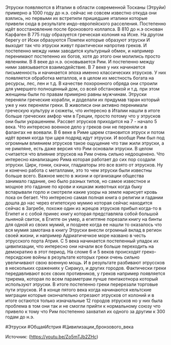 Этруски появляются в Италии в области современной Тосканы (Этруйи) примерно а 1000 году до н.э.  сейчас не совсем известно откуда они взялись, но первыми их встретили пришедшие италики которые привели сюда в результате индо-европейского расселения. Постепенно идёт восстановление после бронзового коллапса. 
В 810 до н.э основан Карфаген
В 775 году образуется греческая колония на Иске.
На другом берегу от Иски образуются Помпеи которые образуют этруски И выходит так что этруски живут практически напротив греков. И постепенно между ними заводится культурный обмен, и например перенимают постепенно их богов, хотя до этого они молились просто явлениям. В 8 веке до н.э. основывается Рим. И постепенно между ними завязывается взаимодействие. В 7 веке у них начинается письменность и начинается эпоха именно классических этрусков. У них появляется обработка металлов, и в целом их местность богата на ресурсы, лес, лен и т.д. 
В качестве похоронного обряда они строили для умершего полноценный дом, со всей обстановкой и т.д. при этом женщины были по правам примерно равны мужчинам.
Этруски переняли греческие корабли, и доделали их придумав таран который уже у них переняли греки.
В живописи они активно перенимали греческую культуру и сюжеты, что интересно в Италии нашли в итоге больше греческих амфор чем в Греции, просто потому что у этрусков они были украшением.
Рассвет этрусков приходится на 7 - начало 5 века. 
Что интересно военное дело у греков они не переняли и в фалангах не воевали.
В 6 веке в Риме царем становится этруск и потом идёт время когда три царя подряд идут этруски.
И вообще Рим был под огромным влиянием этрусков такое ощущение что там жили этруски, а не римляне, есть даже версия что Рим основали этруски. В целом считается что влияние этрусков на Рим очень сильно недооценено. Что интересно канализацию Рима которая работает до сих пор создали этруски. Цирк, гонки, скачки, гладиаторы это все взято от этрусков. Ну и конечно работа с металлами, это то чем этруски были известны больше всего. 
Важное место в жизни и организации общества занимало гадание, оно было разных типов, но самое известное и мощное это гадание по крови и кишкам животных когда быку вспарывали горло и смотрели какие узоры на земле нарисует кровь пока он бегает. Что интересно самая полная книга о религии и гадании дошла до нас через египетскую мумию которая сейчас находится сейчас в Загребе, похоже один из жрецов этрусков прибыл когда-то в Египет и с собой принес книгу которая представляла собой большой льняной свиток, в Египте он умер, а египтяне порезали книгу на бинты для одной из своих мумий, и позднее когда ее нашли то оказалось что вся мумия замотана в книгу 
Этруски внесли огромный вклад в регион своей жизни, и например Адриатичечкое море названо в честь этрусского порта Атрия. 
С 5 века начинается постепенный упадок их цивилизации, что интересно они начали все больше переходить на демократию в этот период.
На сломе 6 и 5 веков происходят греко-персидские войны в результате которых греки очень сильно увеличивают свою военную мощь. И в результате разбивают этруссков в нескольких сражениях у Сиракуз, и других городов. Фактически греки передавливают всех своих противников, у греков например появляется трирема, которая по всем параметрам лучше пентакотнора который используют этруски. В итоге постепенно греки перерезали торговые пути этрусков. И в конце пятого века когда начинаются кельтские миграции которые окончательно отрезают этрусков от колоний и в итоге остаются только изначальные 12 городов этрусков но у них была проблема в том они так и не смогли прийти к нормальному союзу что привело к тому что Рим постепенно захватил их одного за другим к 300 годам до н.э.


#Этруски #ОбщаяИстрия #Цивилизации_бронзового_века 

Источник: (https://youtu.be/Zo5mTJb2ZHc)